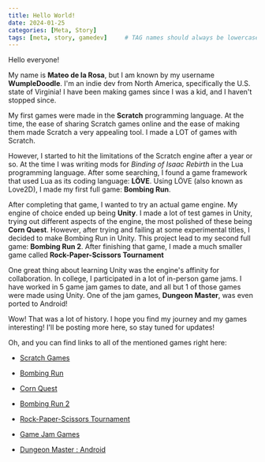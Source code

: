 ```yaml
---
title: Hello World!
date: 2024-01-25
categories: [Meta, Story]
tags: [meta, story, gamedev]     # TAG names should always be lowercase
---
```

Hello everyone!

My name is **Mateo de la Rosa**, but I am known by my username **WumpleDoodle**.
I'm an indie dev from North America, specifically the U.S. state of Virginia!
I have been making games since I was a kid, and I haven't stopped since.

My first games were made in the **Scratch** programming language.
At the time, the ease of sharing Scratch games online and the ease of making them made Scratch a very appealing tool.
I made a LOT of games with Scratch.

However, I started to hit the limitations of the Scratch engine after a year or so.
At the time I was writing mods for *Binding of Isaac Rebirth* in the Lua programming language.
After some searching, I found a game framework that used Lua as its coding language: **LÖVE**.
Using LÖVE (also known as Love2D), I made my first full game: **Bombing Run**.

After completing that game, I wanted to try an actual game engine.
My engine of choice ended up being **Unity**.
I made a lot of test games in Unity, trying out different aspects of the engine, the most polished of these being **Corn Quest**.
However, after trying and failing at some experimental titles, I decided to make Bombing Run in Unity.
This project lead to my second full game: **Bombing Run 2**.
After finishing that game, I made a much smaller game called **Rock-Paper-Scissors Tournament**

One great thing about learning Unity was the engine's affinity for collaboration.
In college, I participated in a lot of in-person game jams.
I have worked in 5 game jam games to date, and all but 1 of those games were made using Unity.
One of the jam games, **Dungeon Master**, was even ported to Android!

Wow! That was a lot of history.
I hope you find my journey and my games interesting!
I'll be posting more here, so stay tuned for updates!

Oh, and you can find links to all of the mentioned games right here:

- [Scratch Games](https://scratch.mit.edu/users/WumpleDoodle/)

- [Bombing Run](https://wumpledoodle.itch.io/bombingrun)

- [Corn Quest](https://wumpledoodle.itch.io/corn-quest)

- [Bombing Run 2](https://wumpledoodle.itch.io/bombingrun2)

- [Rock-Paper-Scissors Tournament](https://wumpledoodle.itch.io/rock-paper-scissors-tournament)

- [Game Jam Games](https://itch.io/c/1826821/game-jam-games)

- [Dungeon Master : Android](https://play.google.com/store/apps/details?id=io.itch.gamedevclubatvt.dungeonmaster)

